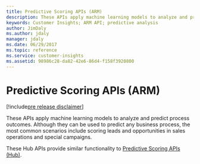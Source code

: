 ```yaml
---
title: Predictive Scoring APIs (ARM)
description: These APIs apply machine learning models to analyze and predict process outcomes.
keywords: Customer Insights; ARM API; predictive analysis 
author: JimDaly
ms.author: jdaly
manager: jdaly
ms.date: 06/29/2017
ms.topic: reference
ms.service: customer-insights 
ms.assetid: 98986c28-da82-42e6-86d4-f158f3920800
---
```


Predictive Scoring APIs (ARM)
====================

[!include[pre release disclaimer](../../../includes/cc-beta-prerelease-disclaimer.md)]

These APIs apply machine learning models to analyze and predict process outcomes. Although they can be used to predict any business process, the most common  scenarios include scoring leads and opportunities in sales operations and special campaigns. 

These Hub APIs provide similar functionality to [Predictive Scoring APIs (Hub)](../hub/predscoringmngnt.md).

